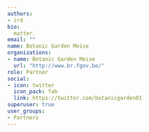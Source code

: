```yaml
---
authors:
- ird
bio: 
  matter.
email: ""
name: Botanic Garden Meise
organizations:
- name: Botanic Garden Meise
  url: "http://www.br.fgov.be/"
role: Partner
social:
- icon: twitter
  icon_pack: fab
  link: https://twitter.com/botanicgarden01
superuser: true
user_groups:
- Partners
---
```


